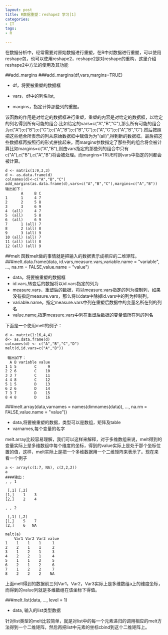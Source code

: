 ```yaml
---
layout: post
title: R数据重塑：reshape2 学习[1]
categories:
- IT
tags:
- R

---
```

在数据分析中，经常需要对原始数据进行重塑，在R中对数据进行重塑，可以使用reshape包，也可以使用reshape2，reshape2是对reshape的重构，这里介绍reshape2中方法的使用及其功能

##add_margins
###add_margins(df,vars,margins=TRUE)
* df，将要被重塑的数据框

* vars，df中的列名list,

* margins，指定计算那些列的重塑。

该函数的作用是对给定的数据框进行重塑，重塑的内容是对给定的数据框，以给定的列名得到所有可能的组合.比如给定的vars=c("A","B","C"),那么所有可能的组合为c("A");c("B");c("C");c("A","B");c("B","C");c("A","C");c("A","B","C").然后按照把这些组合所表示的列从原始数据框中赋值为为"(all)",得到新的数据框。最后把这些数据框再按照行的形式拼接起来。而margins参数指定了那些列的组合将会被计算比如margins=c("A","B"),则由vars指定的那些列的组合中只有c("A"),c("B"),c("A","B")将会被处理。而margins=TRUE时则vars中指定的列都会被计算。


	d <- matrix(1:9,3,3)
	d <- as.data.frame(d)
	colnames(d)<-c("A","B","C")
	add_margins(as.data.frame(d),vars=c("A","B","C"),margins=c("A","B"))
	输出如下：
	       A     B C
	1      1     4 7
	2      2     5 8
	3      3     6 9
	4  (all)     4 7
	5  (all)     5 8
	6  (all)     6 9
	7      1 (all) 7
	8      2 (all) 8
	9      3 (all) 9
	10 (all) (all) 7
	11 (all) (all) 8
	12 (all) (all) 9

##melt
函数melt做的事情就是把输入的数据表示成相应的二维矩阵。
###melt.data.frame(data, id.vars,measure.vars,variable.name = "variable", ..., na.rm = FALSE,value.name = "value")

* data，将要被重塑的数据框
* id.vars,转变后的数据将以id.vars指定的列为
* measure.vars，重塑后的数据，将以measure.vars指定的列为控制列，如果没有指定measure.vars，那么将以data中除掉id.vars中的列为控制列，
* variable.name，指定measure.vars中列在重塑后数据中的变量名所在列的列名
* value.name,指定measure.vars中列在重塑后数据的变量值所在列的列名

下面是一个使用melt的例子：
	
	d <- matrix(1:16,4,4)
	d<- as.data.frame(d)
	colnames(d) <- c("A","B","C","D")
	melt(d,id.vars=c("A","B"))
	
	 输出如下：
	  A B variable value
	1 1 5        C     9
	2 2 6        C    10
	3 3 7        C    11
	4 4 8        C    12
	5 1 5        D    13
	6 2 6        D    14
	7 3 7        D    15
	8 4 8        D    16

###melt.array(data,varnames = names(dimnames(data)), ..., na.rm = FALSE,value.name = "value"))

* data,将要被重塑的数据，类型可以是数组，矩阵及table
* varnames,每个变量的名字

melt.array比较容易理解，我们可以这样来解释，对于多维数组来说，melt得到的变量实际上是多维数组中每个维度的坐标，得到的value实际上是处于那个坐标位置的值，这样，melt实际上是把一个多维数据用一个二维矩阵来表示了。现在来看一个例子

	a <- array(c(1:7, NA), c(2,2,2))
	a
	####输出：
	, , 1

     [,1] [,2]
	[1,]    1    3
	[2,]    2    4

	, , 2

     [,1] [,2]
	[1,]    5    7
	[2,]    6   NA
	
	melt(a)
		Var1 Var2 Var3 value
	1    1    1    1     1
	2    2    1    1     2
	3    1    2    1     3
	4    2    2    1     4
	5    1    1    2     5
	6    2    1    2     6
	7    1    2    2     7
	8    2    2    2    NA
	
上面melt得到的数据前三列Var1，Var2，Var3实际上是多维数组a上的维度坐标，而得到的value列就是多维数组在该坐标下得值。

###melt.list(data, ..., level = 1)
* data, 输入的list类型数据

针对list类型的melt比较简单，就是对list中的每一个元素递归的调用相应的melt方法得到一个二维矩阵，然后再把list中元素的坐标cbind到这个二维矩阵上。



